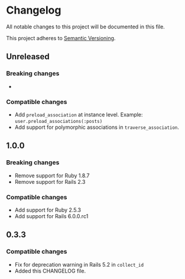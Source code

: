 # Changelog
All notable changes to this project will be documented in this file.

This project adheres to [Semantic Versioning](http://semver.org/spec/v2.0.0.html).

## Unreleased

### Breaking changes
-

### Compatible changes
- Add `preload_association` at instance level. Example: `user.preload_associations(:posts)`
- Add support for polymorphic associations in `traverse_association`.

## 1.0.0

### Breaking changes
- Remove support for Ruby 1.8.7
- Remove support for Rails 2.3

### Compatible changes
- Add support for Ruby 2.5.3
- Add support for Rails 6.0.0.rc1

## 0.3.3

### Compatible changes

- Fix for deprecation warning in Rails 5.2 in `collect_id`
- Added this CHANGELOG file.
